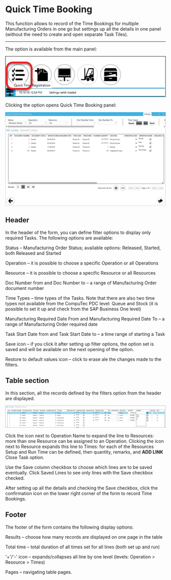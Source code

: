 # Quick Time Booking

This function allows to record of the Time Bookings for multiple Manufacturing Orders in one go but settings up all the details in one panel (without the need to create and open separate Task Tiles).

---

The option is available from the main panel:

![List](./media/pdc-list.png)

Clicking the option opens Quick Time Booking panel:

![Quick Work Registration](./media/quick-work-registration.png)

## Header

In the header of the form, you can define filter options to display only required Tasks. The following options are available:

Status – Manufacturing Order Status; available options: Released, Started, both Released and Started

Operation – it is possible to choose a specific Operation or all Operations

Resource – it is possible to choose a specific Resource or all Resources

Doc Number from and Doc Number to – a range of Manufacturing Order document number

Time Types – time types of the Tasks. Note that there are also two time types not available from the CompuTec PDC level: Queue and Stock (it is possible to set it up and check from the SAP Business One level)

Manufacturing Required Date From and Manufacturing Required Date To – a range of Manufacturing Order required date

Task Start Date from and Task Start Date to – a time range of starting a Task

Save icon – if you click it after setting up filter options, the option set is saved and will be available on the next opening of the option.

Restore to default values icon – click to erase ale the changes made to the filters.

## Table section

In this section, all the records defined by the filters option from the header are displayed.

![Table Section](./media/pdc-table-section.png)

Click the icon next to Operation Name to expand the line to Resources: more than one Resource can be assigned to an Operation. Clicking the icon next to Resource expands this line to Times: for each of the Resources Setup and Run Time can be defined, then quantity, remarks, and **ADD LINK** Close Task option.

Use the Save column checkbox to choose which lines are to be saved eventually. Click Saved Lines to see only lines with the Save checkbox checked.

After setting up all the details and checking the Save checkbox, click the confirmation icon on the lower right corner of the form to record Time Bookings.

## Footer

The footer of the form contains the following display options:

Results – choose how many records are displayed on one page in the table

Total time – total duration of all times set for all lines (both set up and run)

'+'/'-' icon – expands/collapses all line by one level (levels: Operation > Resource > Times)

Pages – navigating table pages.
